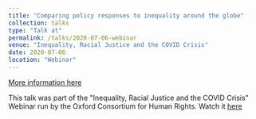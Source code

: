 ```yaml
---
title: "Comparing policy responses to inequality around the globe"
collection: talks
type: "Talk at"
permalink: /talks/2020-07-06-webinar
venue: "Inequality, Racial Justice and the COVID Crisis"
date: 2020-07-06
location: "Webinar"
---
```


[More information here](https://www.oxfordconsortium.org/workshop-descriptions/2020/7/6/webinar-inequality-racial-justice-and-the-covid-crisis)

This talk was part of the "Inequality, Racial Justice and the COVID Crisis" Webinar run by the Oxford Consortium for Human Rights.
Watch it [here](https://youtu.be/lbBOMwSHIak?t=2859)
